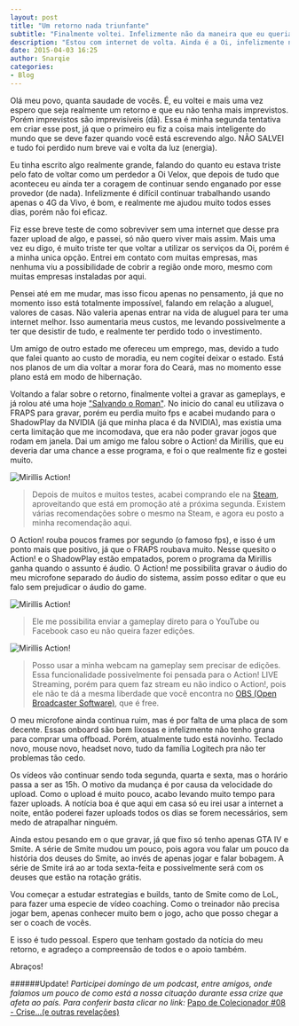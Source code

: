 ```yaml
---
layout: post
title: "Um retorno nada triunfante"
subtitle: "Finalmente voltei. Infelizmente não da maneira que eu queria."
description: "Estou com internet de volta. Ainda é a Oi, infelizmente não consegui contratar outra operadora aqui na região"
date: 2015-04-03 16:25
author: Snarqie
categories:
- Blog
---
```

Olá meu povo, quanta saudade de vocês. É, eu voltei e mais uma vez espero que seja realmente um retorno e que eu não tenha mais imprevistos. Porém imprevistos são imprevisíveis (dã). Essa é minha segunda tentativa em criar esse post, já que o primeiro eu fiz a coisa mais inteligente do mundo que se deve fazer quando você está escrevendo algo. NÃO SALVEI e tudo foi perdido num breve vai e volta da luz (energia).

Eu tinha escrito algo realmente grande, falando do quanto eu estava triste pelo fato de voltar como um perdedor a Oi Velox, que depois de tudo que aconteceu eu ainda ter a coragem de continuar sendo enganado por esse provedor (de nada). Infelizmente é difícil continuar trabalhando usando apenas o 4G da Vivo, é bom, e realmente me ajudou muito todos esses dias, porém não foi eficaz.

Fiz esse breve teste de como sobreviver sem uma internet que desse pra fazer upload de algo, e passei, só não quero viver mais assim. Mais uma vez eu digo, é muito triste ter que voltar a utilizar os serviços da Oi, porém é a minha unica opção. Entrei em contato com muitas empresas, mas nenhuma viu a possibilidade de cobrir a região onde moro, mesmo com muitas empresas instaladas por aqui.

Pensei até em me mudar, mas isso ficou apenas no pensamento, já que no momento isso está totalmente impossível, falando em relação a aluguel, valores de casas. Não valeria apenas entrar na vida de aluguel para ter uma internet melhor. Isso aumentaria meus custos, me levando possivelmente a ter que desistir de tudo, e realmente ter perdido todo o investimento.

Um amigo de outro estado me ofereceu um emprego, mas, devido a tudo que falei quanto ao custo de moradia, eu nem cogitei deixar o estado. Está nos planos de um dia voltar a morar fora do Ceará, mas no momento esse plano está em modo de hibernação.

Voltando a falar sobre o retorno, finalmente voltei a gravar as gameplays, e já rolou até uma hoje ["Salvando o Roman"](/gta-iv-salvando-o-roman). No inicio do canal eu utilizava o FRAPS para gravar, porém eu perdia muito fps e acabei mudando para o ShadowPlay da NVIDIA (já que minha placa é da NVIDIA), mas existia uma certa limitação que me incomodava, que era não poder gravar jogos que rodam em janela. Dai um amigo me falou sobre o Action! da Mirillis, que eu deveria dar uma chance a esse programa, e foi o que realmente fiz e gostei muito.

![Mirillis Action!](https://puu.sh/gZZEl/a984679634.jpg)
> Depois de muitos e muitos testes, acabei comprando ele na [Steam](http://store.steampowered.com/app/228180/), aproveitando que está em promoção até a próxima segunda. Existem várias recomendações sobre o mesmo na Steam, e agora eu posto a minha recomendação aqui.

O Action! rouba poucos frames por segundo (o famoso fps), e isso é um ponto mais que positivo, já que o FRAPS roubava muito. Nesse quesito o Action! e o ShadowPlay estão empatados, porem o programa da Mirillis ganha quando o assunto é áudio. O Action! me possibilita gravar o áudio do meu microfone separado do áudio do sistema, assim posso editar o que eu falo sem prejudicar o áudio do game.

![Mirillis Action!](https://puu.sh/h0ho3/4096505f49.jpg)
> Ele me possibilita enviar a gameplay direto para o YouTube ou Facebook caso eu não queira fazer edições.

![Mirillis Action!](https://puu.sh/h0hFB/2ef55e6db3.jpg)
> Posso usar a minha webcam na gameplay sem precisar de edições. Essa funcionalidade possivelmente foi pensada para o Action! LIVE Streaming, porém para quem faz stream eu não indico o Action!, pois ele não te dá a mesma liberdade que você encontra no [OBS (Open Broadcaster Software)](https://obsproject.com/), que é free.

O meu microfone ainda continua ruim, mas é por falta de uma placa de som decente. Essas onboard são bem lixosas e infelizmente não tenho grana para comprar uma offboad. Porém, atualmente tudo está novinho. Teclado novo, mouse novo, headset novo, tudo da família Logitech pra não ter problemas tão cedo.

Os vídeos vão continuar sendo toda segunda, quarta e sexta, mas o horário passa a ser as 15h. O motivo da mudança é por causa da velocidade do upload. Como o upload é muito pouco, acabo levando muito tempo para fazer uploads. A notícia boa é que aqui em casa só eu irei usar a internet a noite, então poderei fazer uploads todos os dias se forem necessários, sem medo de atrapalhar ninguém.

Ainda estou pesando em o que gravar, já que fixo só tenho apenas GTA IV e Smite. A série de Smite mudou um pouco, pois agora vou falar um pouco da história dos deuses do Smite, ao invés de apenas jogar e falar bobagem. A série de Smite irá ao ar toda sexta-feita e possivelmente será com os deuses que estão na rotação grátis.

Vou começar a estudar estrategias e builds, tanto de Smite como de LoL, para fazer uma especie de vídeo coaching. Como o treinador não precisa jogar bem, apenas conhecer muito bem o jogo, acho que posso chegar a ser o coach de vocês.

E isso é tudo pessoal. Espero que tenham gostado da notícia do meu retorno, e agradeço a compreensão de todos e o apoio também.

Abraços!

######Update!
*Participei domingo de um podcast, entre amigos, onde falamos um pouco de como está a nossa cituação durante essa crize que afeta ao país. Para conferir basta clicar no link:* [Papo de Colecionador #08 - Crise...(e outras revelações)](http://masatocollector.blogspot.com.br/2015/03/papo-de-colecionador-08-crisee-outras.html)